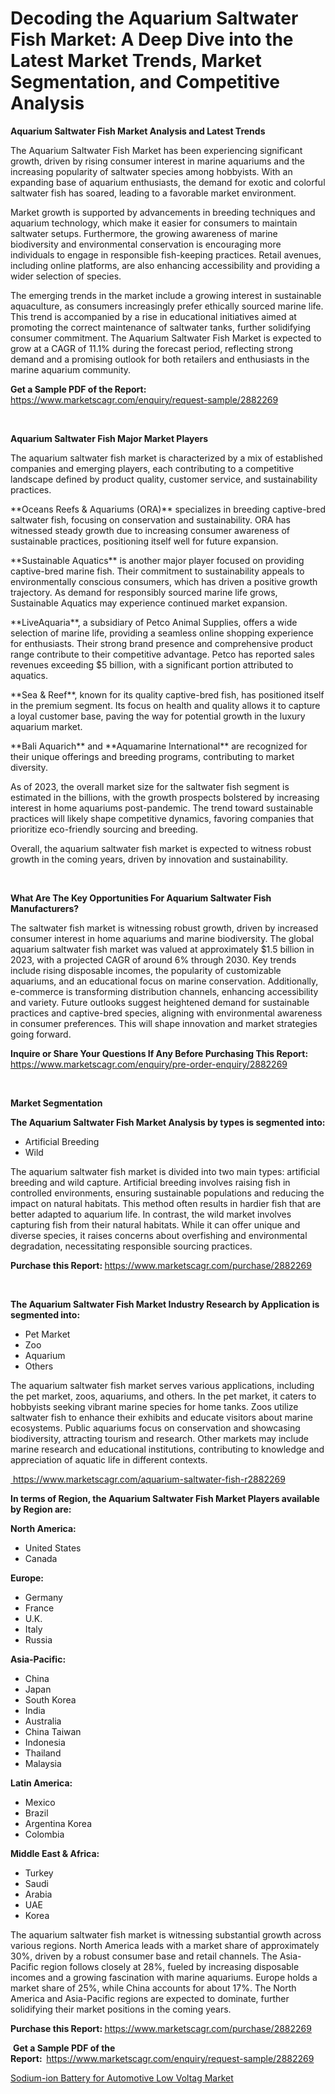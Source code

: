 <p><h1>Decoding the Aquarium Saltwater Fish Market: A Deep Dive into the Latest Market Trends, Market Segmentation, and Competitive Analysis</h1></p><p><strong>Aquarium Saltwater Fish Market Analysis and Latest Trends</strong></p>
<p><p>The Aquarium Saltwater Fish Market has been experiencing significant growth, driven by rising consumer interest in marine aquariums and the increasing popularity of saltwater species among hobbyists. With an expanding base of aquarium enthusiasts, the demand for exotic and colorful saltwater fish has soared, leading to a favorable market environment.</p><p>Market growth is supported by advancements in breeding techniques and aquarium technology, which make it easier for consumers to maintain saltwater setups. Furthermore, the growing awareness of marine biodiversity and environmental conservation is encouraging more individuals to engage in responsible fish-keeping practices. Retail avenues, including online platforms, are also enhancing accessibility and providing a wider selection of species.</p><p>The emerging trends in the market include a growing interest in sustainable aquaculture, as consumers increasingly prefer ethically sourced marine life. This trend is accompanied by a rise in educational initiatives aimed at promoting the correct maintenance of saltwater tanks, further solidifying consumer commitment. The Aquarium Saltwater Fish Market is expected to grow at a CAGR of 11.1% during the forecast period, reflecting strong demand and a promising outlook for both retailers and enthusiasts in the marine aquarium community.</p></p>
<p><strong>Get a Sample PDF of the Report:&nbsp;</strong> <a href="https://www.marketscagr.com/enquiry/request-sample/2882269?utm_campaign=3198&utm_medium=2&utm_source=Github&utm_content=ia&utm_term=13032025&utm_id=aquarium-saltwater-fish">https://www.marketscagr.com/enquiry/request-sample/2882269</a></p>
<p>&nbsp;</p>
<p><strong>Aquarium Saltwater Fish Major Market Players</strong></p>
<p><p>The aquarium saltwater fish market is characterized by a mix of established companies and emerging players, each contributing to a competitive landscape defined by product quality, customer service, and sustainability practices.</p><p>**Oceans Reefs & Aquariums (ORA)** specializes in breeding captive-bred saltwater fish, focusing on conservation and sustainability. ORA has witnessed steady growth due to increasing consumer awareness of sustainable practices, positioning itself well for future expansion. </p><p>**Sustainable Aquatics** is another major player focused on providing captive-bred marine fish. Their commitment to sustainability appeals to environmentally conscious consumers, which has driven a positive growth trajectory. As demand for responsibly sourced marine life grows, Sustainable Aquatics may experience continued market expansion.</p><p>**LiveAquaria**, a subsidiary of Petco Animal Supplies, offers a wide selection of marine life, providing a seamless online shopping experience for enthusiasts. Their strong brand presence and comprehensive product range contribute to their competitive advantage. Petco has reported sales revenues exceeding $5 billion, with a significant portion attributed to aquatics.</p><p>**Sea & Reef**, known for its quality captive-bred fish, has positioned itself in the premium segment. Its focus on health and quality allows it to capture a loyal customer base, paving the way for potential growth in the luxury aquarium market.</p><p>**Bali Aquarich** and **Aquamarine International** are recognized for their unique offerings and breeding programs, contributing to market diversity. </p><p>As of 2023, the overall market size for the saltwater fish segment is estimated in the billions, with the growth prospects bolstered by increasing interest in home aquariums post-pandemic. The trend toward sustainable practices will likely shape competitive dynamics, favoring companies that prioritize eco-friendly sourcing and breeding. </p><p>Overall, the aquarium saltwater fish market is expected to witness robust growth in the coming years, driven by innovation and sustainability.</p></p>
<p>&nbsp;</p>
<p><strong>What Are The Key Opportunities For Aquarium Saltwater Fish Manufacturers?</strong></p>
<p><p>The saltwater fish market is witnessing robust growth, driven by increased consumer interest in home aquariums and marine biodiversity. The global aquarium saltwater fish market was valued at approximately $1.5 billion in 2023, with a projected CAGR of around 6% through 2030. Key trends include rising disposable incomes, the popularity of customizable aquariums, and an educational focus on marine conservation. Additionally, e-commerce is transforming distribution channels, enhancing accessibility and variety. Future outlooks suggest heightened demand for sustainable practices and captive-bred species, aligning with environmental awareness in consumer preferences. This will shape innovation and market strategies going forward.</p></p>
<p><strong>Inquire or Share Your Questions If Any Before Purchasing This Report:</strong> <a href="https://www.marketscagr.com/enquiry/pre-order-enquiry/2882269?utm_campaign=3198&utm_medium=2&utm_source=Github&utm_content=ia&utm_term=13032025&utm_id=aquarium-saltwater-fish">https://www.marketscagr.com/enquiry/pre-order-enquiry/2882269</a></p>
<p>&nbsp;</p>
<p><strong>Market Segmentation</strong></p>
<p><strong>The Aquarium Saltwater Fish Market Analysis by types is segmented into:</strong></p>
<p><ul><li>Artificial Breeding</li><li>Wild</li></ul></p>
<p><p>The aquarium saltwater fish market is divided into two main types: artificial breeding and wild capture. Artificial breeding involves raising fish in controlled environments, ensuring sustainable populations and reducing the impact on natural habitats. This method often results in hardier fish that are better adapted to aquarium life. In contrast, the wild market involves capturing fish from their natural habitats. While it can offer unique and diverse species, it raises concerns about overfishing and environmental degradation, necessitating responsible sourcing practices.</p></p>
<p><strong>Purchase this Report:&nbsp;</strong><a href="https://www.marketscagr.com/purchase/2882269?utm_campaign=3198&utm_medium=2&utm_source=Github&utm_content=ia&utm_term=13032025&utm_id=aquarium-saltwater-fish">https://www.marketscagr.com/purchase/2882269</a></p>
<p>&nbsp;</p>
<p><strong>The Aquarium Saltwater Fish Market Industry Research by Application is segmented into:</strong></p>
<p><ul><li>Pet Market</li><li>Zoo</li><li>Aquarium</li><li>Others</li></ul></p>
<p><p>The aquarium saltwater fish market serves various applications, including the pet market, zoos, aquariums, and others. In the pet market, it caters to hobbyists seeking vibrant marine species for home tanks. Zoos utilize saltwater fish to enhance their exhibits and educate visitors about marine ecosystems. Public aquariums focus on conservation and showcasing biodiversity, attracting tourism and research. Other markets may include marine research and educational institutions, contributing to knowledge and appreciation of aquatic life in different contexts.</p></p>
<p><a href="https://www.marketscagr.com/aquarium-saltwater-fish-r2882269?utm_campaign=3198&utm_medium=2&utm_source=Github&utm_content=ia&utm_term=13032025&utm_id=aquarium-saltwater-fish">&nbsp;https://www.marketscagr.com/aquarium-saltwater-fish-r2882269</a></p>
<p><strong>In terms of Region, the Aquarium Saltwater Fish Market Players available by Region are:</strong></p>
<p>
    <p> <strong> North America: </strong>
        <ul>
            <li>United States</li>
            <li>Canada</li>
        </ul>
        </p> 
    <p> <strong> Europe: </strong>
        <ul>
            <li>Germany</li>
            <li>France</li>
            <li>U.K.</li>
            <li>Italy</li>
            <li>Russia</li>
        </ul>
        </p> 
    <p> <strong> Asia-Pacific: </strong>
        <ul>
            <li>China</li>
            <li>Japan</li>
            <li>South Korea</li>
            <li>India</li>
            <li>Australia</li>
            <li>China Taiwan</li>
            <li>Indonesia</li>
            <li>Thailand</li>
            <li>Malaysia</li>
        </ul>
        </p> 
    <p> <strong> Latin America: </strong>
        <ul>
            <li>Mexico</li>
            <li>Brazil</li>
            <li>Argentina Korea</li>
            <li>Colombia</li>
        </ul>
        </p> 
    <p> <strong> Middle East & Africa: </strong>
        <ul>
            <li>Turkey</li>
            <li>Saudi</li>
            <li>Arabia</li>
            <li>UAE</li>
            <li>Korea</li>
        </ul>
    </p>
    </p>
<p><p>The aquarium saltwater fish market is witnessing substantial growth across various regions. North America leads with a market share of approximately 30%, driven by a robust consumer base and retail channels. The Asia-Pacific region follows closely at 28%, fueled by increasing disposable incomes and a growing fascination with marine aquariums. Europe holds a market share of 25%, while China accounts for about 17%. The North America and Asia-Pacific regions are expected to dominate, further solidifying their market positions in the coming years.</p></p>
<p><strong>Purchase this Report: </strong><a href="https://www.marketscagr.com/purchase/2882269?utm_campaign=3198&utm_medium=2&utm_source=Github&utm_content=ia&utm_term=13032025&utm_id=aquarium-saltwater-fish">https://www.marketscagr.com/purchase/2882269</a></p>
<p>&nbsp;<strong>Get a Sample PDF of the Report:&nbsp;&nbsp;</strong><a href="https://www.marketscagr.com/enquiry/request-sample/2882269?utm_campaign=3198&utm_medium=2&utm_source=Github&utm_content=ia&utm_term=13032025&utm_id=aquarium-saltwater-fish">https://www.marketscagr.com/enquiry/request-sample/2882269</a></p>
<p><strong></strong></p>
<p><p><a href="https://github.com/penglatilles/Market-Research-Report-List-1/blob/main/sodium-ion-battery-for-automotive-low-voltag-market.md?utm_campaign=3198&utm_medium=2&utm_source=Github&utm_content=ia&utm_term=13032025&utm_id=aquarium-saltwater-fish">Sodium-ion Battery for Automotive Low Voltag Market</a></p></p>